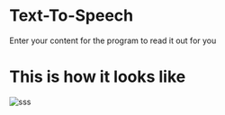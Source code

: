 # Text-To-Speech
Enter your content for the program to read it out for you 

# This is how it looks like 
![sss](https://user-images.githubusercontent.com/100248770/162264166-6ba0fec1-16d3-4ce5-b085-c96dbcd6f47e.PNG)
 
